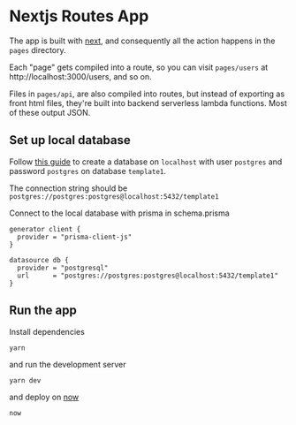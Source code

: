 # Nextjs Routes App

The app is built with [next](https://nextjs.org), and consequently all the action happens in the `pages` directory.

Each "page" gets compiled into a route, so you can visit `pages/users` at http://localhost:3000/users, and so on.

Files in `pages/api`, are also compiled into routes, but instead of exporting as front html files, they're built into backend serverless lambda functions. Most of these output JSON.

## Set up local database

Follow [this guide](https://www.cyberciti.biz/faq/howto-add-postgresql-user-account/) to create a database on `localhost` with user `postgres` and password `postgres` on database `template1`.

The connection string should be `postgres://postgres:postgres@localhost:5432/template1`

Connect to the local database with prisma in schema.prisma

```
generator client {
  provider = "prisma-client-js"
}

datasource db {
  provider = "postgresql"
  url      = "postgres://postgres:postgres@localhost:5432/template1"
}
```

## Run the app

Install dependencies

```
yarn
```

and run the development server

```
yarn dev
```

and deploy on [now](https://zeit.co/now)

```
now

```
